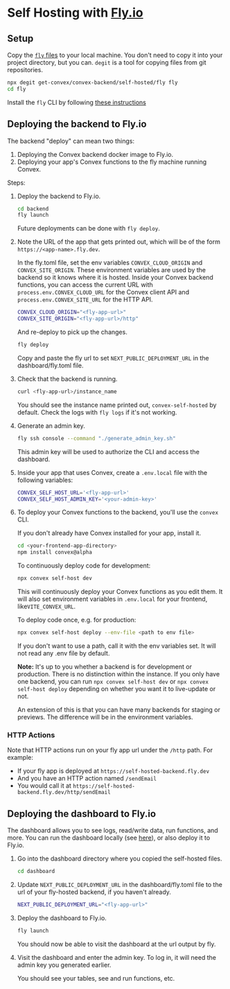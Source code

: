 # Self Hosting with [Fly.io](https://fly.io/)

## Setup

Copy the
[`fly` files](https://github.com/get-convex/convex-backend/tree/main/self-hosted/fly)
to your local machine. You don't need to copy it into your project directory,
but you can. `degit` is a tool for copying files from git repositories.

```sh
npx degit get-convex/convex-backend/self-hosted/fly fly
cd fly
```

Install the `fly` CLI by following
[these instructions](https://fly.io/docs/flyctl/install/)

## Deploying the backend to Fly.io

The backend "deploy" can mean two things:

1. Deploying the Convex backend docker image to Fly.io.
2. Deploying your app's Convex functions to the fly machine running Convex.

Steps:

1. Deploy the backend to Fly.io.

   ```sh
   cd backend
   fly launch
   ```

   Future deployments can be done with `fly deploy`.

2. Note the URL of the app that gets printed out, which will be of the form
   `https://<app-name>.fly.dev`.

   In the fly.toml file, set the env variables `CONVEX_CLOUD_ORIGIN` and
   `CONVEX_SITE_ORIGIN`. These environment variables are used by the backend so
   it knows where it is hosted. Inside your Convex backend functions, you can
   access the current URL with `process.env.CONVEX_CLOUD_URL` for the Convex
   client API and `process.env.CONVEX_SITE_URL` for the HTTP API.

   ```sh
   CONVEX_CLOUD_ORIGIN="<fly-app-url>"
   CONVEX_SITE_ORIGIN="<fly-app-url>/http"
   ```

   And re-deploy to pick up the changes.

   ```sh
   fly deploy
   ```

   Copy and paste the fly url to set `NEXT_PUBLIC_DEPLOYMENT_URL` in the
   dashboard/fly.toml file.

3. Check that the backend is running.

   ```sh
   curl <fly-app-url>/instance_name
   ```

   You should see the instance name printed out, `convex-self-hosted` by
   default. Check the logs with `fly logs` if it's not working.

4. Generate an admin key.

   ```sh
   fly ssh console --command "./generate_admin_key.sh"
   ```

   This admin key will be used to authorize the CLI and access the dashboard.

5. Inside your app that uses Convex, create a `.env.local` file with the
   following variables:

   ```sh
   CONVEX_SELF_HOST_URL='<fly-app-url>'
   CONVEX_SELF_HOST_ADMIN_KEY='<your-admin-key>'
   ```

6. To deploy your Convex functions to the backend, you'll use the `convex` CLI.

   If you don't already have Convex installed for your app, install it.

   ```sh
   cd <your-frontend-app-directory>
   npm install convex@alpha
   ```

   To continuously deploy code for development:

   ```sh
   npx convex self-host dev
   ```

   This will continuously deploy your Convex functions as you edit them. It will
   also set environment variables in `.env.local` for your frontend,
   like`VITE_CONVEX_URL`.

   To deploy code once, e.g. for production:

   ```sh
   npx convex self-host deploy --env-file <path to env file>
   ```

   If you don't want to use a path, call it with the env variables set. It will
   not read any .env file by default.

   **Note:** It's up to you whether a backend is for development or production.
   There is no distinction within the instance. If you only have one backend,
   you can run `npx convex self-host dev` or `npx convex self-host deploy`
   depending on whether you want it to live-update or not.

   An extension of this is that you can have many backends for staging or
   previews. The difference will be in the environment variables.

### HTTP Actions

Note that HTTP actions run on your fly app url under the `/http` path. For
example:

- If your fly app is deployed at `https://self-hosted-backend.fly.dev`
- And you have an HTTP action named `/sendEmail`
- You would call it at `https://self-hosted-backend.fly.dev/http/sendEmail`

## Deploying the dashboard to Fly.io

The dashboard allows you to see logs, read/write data, run functions, and more.
You can run the dashboard locally (see [here](../README.md)), or also deploy it
to Fly.io.

1. Go into the dashboard directory where you copied the self-hosted files.

   ```sh
   cd dashboard
   ```

2. Update `NEXT_PUBLIC_DEPLOYMENT_URL` in the dashboard/fly.toml file to the url
   of your fly-hosted backend, if you haven't already.

   ```sh
   NEXT_PUBLIC_DEPLOYMENT_URL="<fly-app-url>"
   ```

3. Deploy the dashboard to Fly.io.

   ```sh
   fly launch
   ```

   You should now be able to visit the dashboard at the url output by fly.

4. Visit the dashboard and enter the admin key. To log in, it will need the
   admin key you generated earlier.

   You should see your tables, see and run functions, etc.
